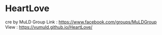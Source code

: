 # HeartLove
cre by MuLD Group 
Link : https://www.facebook.com/groups/MuLDGroup                                                                                                                  
View : https://vumuld.github.io/HeartLove/
